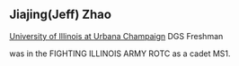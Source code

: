 ## Jiajing(Jeff) Zhao

[University of Illinois at Urbana Champaign](https://http://illinois.edu/) DGS Freshman

was in the FIGHTING ILLINOIS ARMY ROTC as a cadet MS1. 


